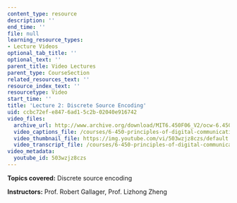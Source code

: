 ```yaml
---
content_type: resource
description: ''
end_time: ''
file: null
learning_resource_types:
- Lecture Videos
optional_tab_title: ''
optional_text: ''
parent_title: Video Lectures
parent_type: CourseSection
related_resources_text: ''
resource_index_text: ''
resourcetype: Video
start_time: ''
title: 'Lecture 2: Discrete Source Encoding'
uid: ccbc72ef-e847-6ad1-5c2b-02040e916742
video_files:
  archive_url: http://www.archive.org/download/MIT6.450F06_V2/ocw-6.450-f06-2003-09-08_300k.mp4
  video_captions_file: /courses/6-450-principles-of-digital-communications-i-fall-2006/39ec6a0c1de25ccab23f413a77a4cb24_503wzjz8czs.vtt
  video_thumbnail_file: https://img.youtube.com/vi/503wzjz8czs/default.jpg
  video_transcript_file: /courses/6-450-principles-of-digital-communications-i-fall-2006/9dc6d0a61db38eec89d12b38ebe50a36_503wzjz8czs.pdf
video_metadata:
  youtube_id: 503wzjz8czs
---
```


**Topics covered:** Discrete source encoding

**Instructors:** Prof. Robert Gallager, Prof. Lizhong Zheng
